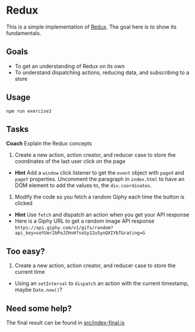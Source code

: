 # Redux

This is a simple implementation of [Redux](https://redux.js.org/). The goal here is to show its fundamentals.

## Goals

- To get an understanding of Redux on its own
- To understand dispatching actions, reducing data, and subscribing to a store

## Usage

`npm run exercise3`

## Tasks

**Coach** Explain the Redux concepts

1. Create a new action, action creator, and reducer case to store the coordinates of the last user click on the page

- **Hint** Add a `window` click listener to get the `event` object with `pageX` and `pageY` properties. Uncomment the paragraph in `index.html` to have an DOM element to add the values to, the `div.coordinates`.

1. Modify the code so you fetch a random Giphy each time the button is clicked

- **Hint** Use `fetch` and dispatch an action when you get your API response
- Here is a Giphy URL to get a random image API response `https://api.giphy.com/v1/gifs/random?api_key=seYUer2bPoJZHvH7soSy12u5ynQXIYbT&rating=G`

## Too easy?

1. Create a new action, action creator, and reducer case to store the current time

- Using an `setInterval` to `dispatch` an action with the current timestamp, maybe `Date.now()`?

## Need some help?

The final result can be found in [src/index-final.js](src/index-final.js)
